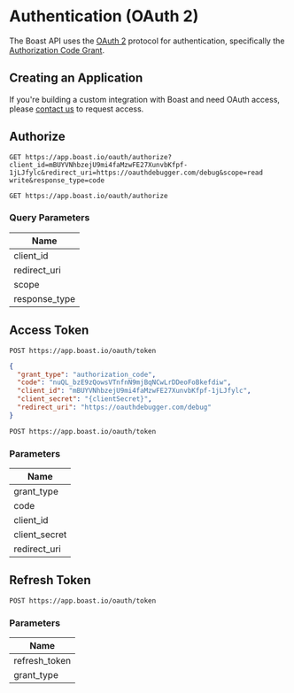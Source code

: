 # Authentication (OAuth 2)

The Boast API uses the [OAuth 2](https://www.oauth.com/) protocol for authentication, specifically the [Authorization Code Grant](https://oauth.net/2/grant-types/authorization-code/).

## Creating an Application

If you're building a custom integration with Boast and need OAuth access, please [contact us](https://boast.io/contact) to request access.

## Authorize

```
GET https://app.boast.io/oauth/authorize?client_id=mBUYVNhbzejU9mi4faMzwFE27XunvbKfpf-1jLJfylc&redirect_uri=https://oauthdebugger.com/debug&scope=read write&response_type=code
```

`GET https://app.boast.io/oauth/authorize`

### Query Parameters

| Name          |
| ------------- |
| client_id     |
| redirect_uri  |
| scope         |
| response_type |

## Access Token

```
POST https://app.boast.io/oauth/token
```

```json
{
  "grant_type": "authorization_code",
  "code": "nuQL_bzE9zQowsVTnfnN9mjBqNCwLrDDeoFoBkefdiw",
  "client_id": "mBUYVNhbzejU9mi4faMzwFE27XunvbKfpf-1jLJfylc",
  "client_secret": "{clientSecret}",
  "redirect_uri": "https://oauthdebugger.com/debug"
}
```

`POST https://app.boast.io/oauth/token`

### Parameters

| Name          |
| ------------- |
| grant_type    |
| code          |
| client_id     |
| client_secret |
| redirect_uri  |

## Refresh Token

`POST https://app.boast.io/oauth/token`

### Parameters

| Name          |
| ------------- |
| refresh_token |
| grant_type    |
